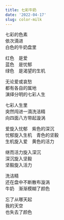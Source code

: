 ```yaml
---
title: 七彩牛奶
date: '2022-04-17'
slug: color-milk
---
```


七彩的色素  
依次滴进  
白色的牛奶盘里

红色　是爱  
蓝色　是忧郁  
绿色　是渴望的生机

无论爱或哀愁  
都有各自的属地  
演绎分明的七彩人生

七彩人生里  
突然闯进一滴洗洁精  
向四面八方带起漩涡

爱旋入忧郁　紫色的深沉  
忧郁旋入生机　青色的坚毅  
生机旋入爱　黄色的活力

继而活力旋入深沉  
深沉旋入坚毅  
坚毅旋入活力

洗洁精  
还在盘中不断散布漩涡  
牛奶　渐渐模糊了颜色

忘了从哪天起  
我的天空  
也失去了颜色<!--# 联想起一句无关的歌词 -->

<!--#
下午珵珵做《牛奶动画》的实验，有一位脑子容易抽抽的好事者在一边旁观，后又生出如此这般一堆胡言乱语。积极的情绪混合消极的情绪，结果是灰色。

写下这首诗后，过了一个月我读到梵高给弟弟的一封信，里面恰好也提到了灰色，抄录如下：

> 只要你带着爱与智慧工作，对自然和艺术真诚的热爱就会赋予你一副对抗世俗看法的铠甲。
>
> 自然也是严苛的，或说是艰难的，但她永远不会背叛你，而会永远给你前进的力量。
>
> 这一切越来越让我觉得焕然一新，你会看得出，我再也不害怕用那些鲜艳的颜色了，鲜嫩的绿、柔和的蓝和千变万化的灰，因为自然界里没有任何一种与灰色无关的色彩——红灰色、黄灰色、绿灰色和蓝灰色。所有颜色调和的实质就是灰色。
-->
